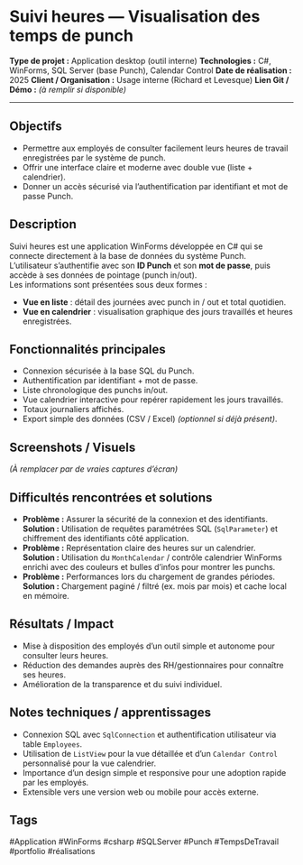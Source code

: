 # Suivi heures — Visualisation des temps de punch

**Type de projet :** Application desktop (outil interne)
**Technologies :** C#, WinForms, SQL Server (base Punch), Calendar Control
**Date de réalisation :** 2025
**Client / Organisation :** Usage interne (Richard et Levesque)
**Lien Git / Démo :** _(à remplir si disponible)_

---

## Objectifs

- Permettre aux employés de consulter facilement leurs heures de travail enregistrées par le système de punch.
- Offrir une interface claire et moderne avec double vue (liste + calendrier).
- Donner un accès sécurisé via l’authentification par identifiant et mot de passe Punch.

## Description

Suivi heures est une application WinForms développée en C# qui se connecte directement à la base de données du système Punch.  
L’utilisateur s’authentifie avec son **ID Punch** et son **mot de passe**, puis accède à ses données de pointage (punch in/out).  
Les informations sont présentées sous deux formes :

- **Vue en liste** : détail des journées avec punch in / out et total quotidien.
- **Vue en calendrier** : visualisation graphique des jours travaillés et heures enregistrées.

## Fonctionnalités principales

- Connexion sécurisée à la base SQL du Punch.
- Authentification par identifiant + mot de passe.
- Liste chronologique des punchs in/out.
- Vue calendrier interactive pour repérer rapidement les jours travaillés.
- Totaux journaliers affichés.
- Export simple des données (CSV / Excel) _(optionnel si déjà présent)_.

## Screenshots / Visuels

_(À remplacer par de vraies captures d’écran)_

## Difficultés rencontrées et solutions

- **Problème :** Assurer la sécurité de la connexion et des identifiants.  
    **Solution :** Utilisation de requêtes paramétrées SQL (`SqlParameter`) et chiffrement des identifiants côté application.
- **Problème :** Représentation claire des heures sur un calendrier.  
    **Solution :** Utilisation du `MonthCalendar` / contrôle calendrier WinForms enrichi avec des couleurs et bulles d’infos pour montrer les punchs.
- **Problème :** Performances lors du chargement de grandes périodes.  
    **Solution :** Chargement paginé / filtré (ex. mois par mois) et cache local en mémoire.

## Résultats / Impact

- Mise à disposition des employés d’un outil simple et autonome pour consulter leurs heures.
- Réduction des demandes auprès des RH/gestionnaires pour connaître ses heures.
- Amélioration de la transparence et du suivi individuel.

## Notes techniques / apprentissages

- Connexion SQL avec `SqlConnection` et authentification utilisateur via table `Employees`.
- Utilisation de `ListView` pour la vue détaillée et d’un `Calendar Control` personnalisé pour la vue calendrier.
- Importance d’un design simple et responsive pour une adoption rapide par les employés.
- Extensible vers une version web ou mobile pour accès externe.

## Tags

#Application #WinForms #csharp #SQLServer #Punch #TempsDeTravail #portfolio #réalisations